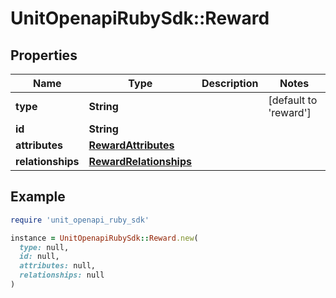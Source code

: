 # UnitOpenapiRubySdk::Reward

## Properties

| Name | Type | Description | Notes |
| ---- | ---- | ----------- | ----- |
| **type** | **String** |  | [default to &#39;reward&#39;] |
| **id** | **String** |  |  |
| **attributes** | [**RewardAttributes**](RewardAttributes.md) |  |  |
| **relationships** | [**RewardRelationships**](RewardRelationships.md) |  |  |

## Example

```ruby
require 'unit_openapi_ruby_sdk'

instance = UnitOpenapiRubySdk::Reward.new(
  type: null,
  id: null,
  attributes: null,
  relationships: null
)
```

